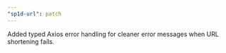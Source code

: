 ```yaml
---
"sp1d-url": patch
---
```


Added typed Axios error handling for cleaner error messages when URL shortening fails.
